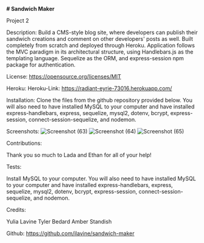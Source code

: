 
**# Sandwich Maker**

Project 2

Description:
Build a CMS-style blog site, where developers can publish their sandwich creations and comment on other developers' posts as well. Built completely from scratch and deployed through Heroku. Application follows the MVC paradigm in its architectural structure, using Handlebars.js as the templating language. Sequelize as the ORM, and express-session npm package for authentication.


License:
https://opensource.org/licenses/MIT

Heroku:
Heroku-Link: https://radiant-eyrie-73016.herokuapp.com/


Installation:
Clone the files from the github repository provided below. You will also need to have installed MySQL to your computer and have installed express-handlebars, express, sequelize, mysql2, dotenv, bcrypt, express-session, connect-session-sequelize, and nodemon.

Screenshots:
![Screenshot (63)](https://user-images.githubusercontent.com/112442942/214132516-359a5cc3-a25c-49f5-9cbf-83024c93a36e.png)
![Screenshot (64)](https://user-images.githubusercontent.com/112442942/214132520-dd7e3c2d-7d76-42ba-b946-361083b1a7d0.png)
![Screenshot (65)](https://user-images.githubusercontent.com/112442942/214132524-a8382adb-c1e8-436e-82ef-17ab18e33674.png)


Contributions:

Thank you so much to Lada and Ethan for all of your help!

Tests:

Install MySQL to your computer. You will also need to have installed MySQL to your computer and have installed express-handlebars, express, sequelize, mysql2, dotenv, bcrypt, express-session, connect-session-sequelize, and nodemon. 

Credits:

Yulia Lavine
Tyler Bedard
Amber Standish

Github: https://github.com/ilavine/sandwich-maker
